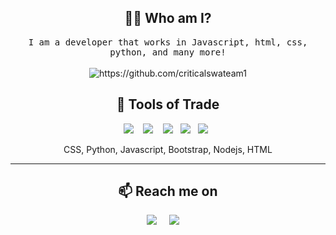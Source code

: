 
<h2 align="center"> 👨‍💻 Who am I?</h2>
<p align="center">
  <samp>
    I am a developer that works in Javascript, html, css, python, and many more!
  </samp>
  <br> <br>
  <img src="https://komarev.com/ghpvc/?username=criticalswateam1" alt="https://github.com/criticalswateam1" />
</p>

<h2 align="center"> 🔭 Tools of Trade</h2>
<p align="center">
  <img src="https://img.shields.io/badge/node.js%20-%2343853D.svg?&style=for-the-badge&logo=node.js&logoColor=white" />&nbsp;&nbsp;&nbsp;
  <img src="https://img.shields.io/badge/Bootstrap-563D7C?style=for-the-badge&logo=bootstrap&logoColor=white" />&nbsp;&nbsp;&nbsp;
  <img src="https://img.shields.io/badge/HTML-239120?style=for-the-badge&logo=html5&logoColor=white" />&nbsp;&nbsp;
   <img src="https://img.shields.io/badge/JavaScript-F7DF1E?style=for-the-badge&logo=javascript&logoColor=black" />&nbsp;&nbsp;
   <img src="	https://img.shields.io/badge/CSS3-1572B6?style=for-the-badge&logo=css3&logoColor=white" />&nbsp;&nbsp;
</p>
<p align="center">CSS, Python, Javascript, Bootstrap, Nodejs, HTML</p>

<hr>


<h2  align="center">📫 Reach me on</h2>
<p align="center">
  <a target="_blank"href="https://www.youtube.com/channel/UC4Y66qOMnyCAD-dZSraCeqQ"><img src="https://img.shields.io/youtube/channel/subscribers/UC4Y66qOMnyCAD-dZSraCeqQ?style=social" /></a>&nbsp;&nbsp;&nbsp;&nbsp;
  <a href="mailto:criticalswateam1@gmail.com?subject=Hello%20Critical,%20From%20Github"><img src="https://img.shields.io/badge/gmail-%23D14836.svg?&style=for-the-badge&logo=gmail&logoColor=white" /></a>&nbsp;&nbsp;&nbsp;&nbsp;
</p>
